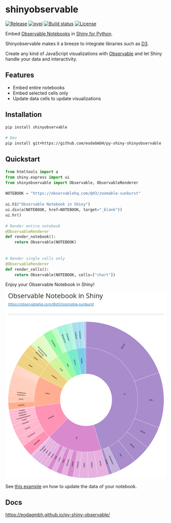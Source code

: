 # shinyobservable

[![Release](https://img.shields.io/github/v/release/eodaGmbH/py-shiny-observable)](https://img.shields.io/github/v/release/eodaGmbH/py-shiny-observable)
[![pypi](https://img.shields.io/pypi/v/shinyobservable.svg)](https://pypi.python.org/pypi/shinyobservable)
[![Build status](https://img.shields.io/github/actions/workflow/status/eodaGmbH/py-shiny-observable/pytest.yml?branch=main)](https://img.shields.io/github/actions/workflow/status/eodaGmbH/py-tabulator/pytest.yml?branch=main)
[![License](https://img.shields.io/github/license/eodaGmbH/py-shiny-observable)](https://img.shields.io/github/license/eodaGmbH/py-shiny-observable)

Embed [Observable Notebooks](https://observablehq.com/) in [Shiny for Python](https://shiny.posit.co/py/).

Shinyobservable makes it a breeze to integrate libraries such as [D3](https://d3js.org/).

Create any kind of JavaScript visualizations with [Observable](https://observablehq.com/) and let Shiny handle your data and interactivity. 

## Features

* Embed entire notebooks
* Embed selected cells only
* Update data cells to update visualizations

## Installation

```bash
pip install shinyobservable

# Dev
pip install git+https://github.com/eodaGmbH/py-shiny-shinyobservable
```

## Quickstart

```python
from htmltools import a
from shiny.express import ui
from shinyobservable import Observable, ObservableRenderer

NOTEBOOK = "https://observablehq.com/@d3/zoomable-sunburst"

ui.h1("Observable Notebook in Shiny")
ui.div(a(NOTEBOOK, href=NOTEBOOK, target="_blank"))
ui.hr()

# Render entire notebook
@ObservableRenderer
def render_notebook():
    return Observable(NOTEBOOK)


# Render single cells only
@ObservableRenderer
def render_cells():
    return Observable(NOTEBOOK, cells=["chart"])
```

Enjoy your Observable Notebook in Shiny!

![](docs/images/chart-cell.png)

See [this example](docs/examples/getting_started/redefine_data.py) on how to update the data of your notebook.

## Docs

https://eodagmbh.github.io/py-shiny-observable/

